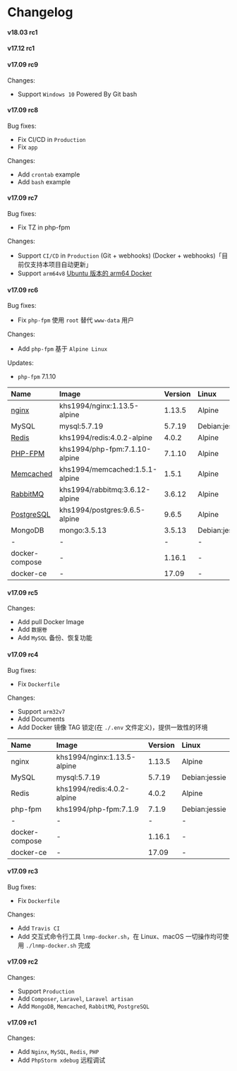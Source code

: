 Changelog
==============

#### v18.03 rc1

#### v17.12 rc1

#### v17.09 rc9

Changes:
* Support `Windows 10` Powered By Git bash

#### v17.09 rc8

Bug fixes:
* Fix CI/CD in `Production`
* Fix `app`

Changes:
* Add `crontab` example
* Add `bash` example

#### v17.09 rc7

Bug fixes:
* Fix TZ in php-fpm

Changes:
* Support `CI/CD` in `Production` (Git + webhooks) (Docker + webhooks)「目前仅支持本项目自动更新」
* Support `arm64v8` [Ubuntu 版本的 arm64 Docker](http://mirrors.ustc.edu.cn/docker-ce/linux/ubuntu/dists/xenial/pool/test/arm64/)

#### v17.09 rc6

Bug fixes:
* Fix `php-fpm` 使用 `root` 替代 `www-data` 用户

Changes:
* Add `php-fpm` 基于 `Alpine Linux`

Updates:
* `php-fpm` 7.1.10

|Name|Image|Version|Linux|
|:--|:--|:--|:--|
|[nginx](https://github.com/khs1994-docker/nginx)         |khs1994/nginx:1.13.5-alpine    |1.13.5 |Alpine|
|MySQL                                                    |mysql:5.7.19                   |5.7.19 |Debian:jessie|
|[Redis](https://github.com/khs1994-docker/redis)         |khs1994/redis:4.0.2-alpine     |4.0.2  |Alpine|
|[PHP-FPM](https://github.com/khs1994-docker/php-fpm)     |khs1994/php-fpm:7.1.10-alpine  |7.1.10 |Alpine|
|[Memcached](https://github.com/khs1994-docker/memcached) |khs1994/memcached:1.5.1-alpine |1.5.1  |Alpine|
|[RabbitMQ](https://github.com/khs1994-docker/rabbitmq)   |khs1994/rabbitmq:3.6.12-alpine |3.6.12 |Alpine|
|[PostgreSQL](https://github.com/khs1994-docker/postgres) |khs1994/postgres:9.6.5-alpine  |9.6.5  |Alpine|
|MongoDB                                                  |mongo:3.5.13                   |3.5.13 |Debian:jessie|
|-|-|-|-|
|docker-compose                                           |-|1.16.1|-|
|docker-ce                                                |-|17.09|-|

#### v17.09 rc5

Changes:
* Add pull Docker Image
* Add `数据卷`
* Add `MySQL` 备份、恢复功能

#### v17.09 rc4

Bug fixes:
* Fix `Dockerfile`

Changes:
* Support `arm32v7`
* Add Documents
* Add Docker 镜像 TAG 锁定(在 `./.env` 文件定义)，提供一致性的环境

|Name|Image|Version|Linux|
|:--|:--|:--|:--|
|nginx  |khs1994/nginx:1.13.5-alpine|1.13.5 |Alpine|
|MySQL  |mysql:5.7.19               |5.7.19 |Debian:jessie|
|Redis  |khs1994/redis:4.0.2-alpine |4.0.2  |Alpine|
|php-fpm|khs1994/php-fpm:7.1.9      |7.1.9  |Debian:jessie|
|-|-|-|-|
|docker-compose|-|1.16.1|-|
|docker-ce|-|17.09|-|

#### v17.09 rc3

Bug fixes:
* Fix `Dockerfile`

Changes:
* Add `Travis CI`
* Add 交互式命令行工具 `lnmp-docker.sh`，在 Linux、macOS 一切操作均可使用 `./lnmp-docker.sh` 完成

#### v17.09 rc2

Changes:
* Support `Production`
* Add `Composer`, `Laravel`, `Laravel artisan`
* Add `MongoDB`, `Memcached`, `RabbitMQ`, `PostgreSQL`

#### v17.09 rc1

Changes:
* Add `Nginx`, `MySQL`, `Redis`, `PHP`
* Add `PhpStorm xdebug` 远程调试
